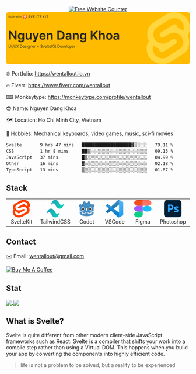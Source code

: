 <div align='center'><a href='https://www.websitecounterfree.com'><img src='https://www.websitecounterfree.com/c.php?d=9&id=47909&s=1' border='0' alt='Free Website Counter'></a><br / ><small><a href='https://www.websitecounterfree.com' title="Free Website Counter"></a></small></div>
<img src="./images/github-banner.svg" />

🌐 Portfolio: https://wentallout.io.vn

🔥 Fiverr: https://www.fiverr.com/wentallout

⌨ Monkeytype: https://monkeytype.com/profile/wentallout

😎 Name: Nguyen Dang Khoa

🗺 Location: Ho Chi Minh City, Vietnam

🏓 Hobbies: Mechanical keyboards, video games, music, sci-fi movies

<!--START_SECTION:waka-->

```txt
Svelte       9 hrs 47 mins   ███████████████████▓░░░░░   79.11 %
CSS          1 hr 8 mins     ██▒░░░░░░░░░░░░░░░░░░░░░░   09.15 %
JavaScript   37 mins         █▒░░░░░░░░░░░░░░░░░░░░░░░   04.99 %
Other        16 mins         ▓░░░░░░░░░░░░░░░░░░░░░░░░   02.18 %
TypeScript   13 mins         ▒░░░░░░░░░░░░░░░░░░░░░░░░   01.87 %
```

<!--END_SECTION:waka-->


## Stack

<table>
  <tr>
    <td align="center" width="96">
        <img src="./images/svelte.svg" width="48" height="48" />
      <br>SvelteKit
    </td>
      <td align="center" width="96">
        <img src="./images/tailwind.svg" width="48" height="48" />
      <br>TailwindCSS
    </td>
    <td align="center" width="96">
        <img src="./images/godot.svg" width="48" height="48" />
      <br>Godot
    </td>
     <td align="center" width="96">
        <img src="./images/vscode.svg" width="48" height="48" />
      <br>VSCode
    </td>
    <td align="center" width="96">
        <img src="./images/figma.svg" width="48" height="48" />
      <br>Figma
    </td>
    <td align="center" width="96">
        <img src="./images/photoshop.svg" width="48" height="48" />
      <br>Photoshop
    </td>
  </tr>
</table>

## Contact

✉️ Email: wentallout@gmail.com

<a href="https://www.buymeacoffee.com/wentallout" target="_blank"><img src="https://cdn.buymeacoffee.com/buttons/default-orange.png" alt="Buy Me A Coffee" height="41" width="174"></a>

## Stat

<a href="https://github.com/wentallout">
  <img height=200 align="center" src="https://github-readme-stats.vercel.app/api?username=wentallout&amp;theme=dracula&bg_color=00000000" />
</a>
<a href="https://github.com/wentallout">
  <img height=200 align="center" src="https://github-readme-stats.vercel.app/api/top-langs?username=wentallout&layout=compact&langs_count=8&card_width=320&theme=dracula&bg_color=00000000" />
</a>

## What is Svelte?

Svelte is quite different from other modern client-side JavaScript frameworks such as React. Svelte is a compiler that shifts your work into a compile step rather than using a Virtual DOM. This happens when you build your app by converting the components into highly efficient code.

<blockquote>
life is not a problem to be solved, but a reality to be experienced
</blockquote>


